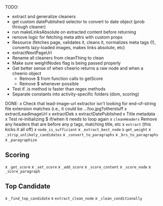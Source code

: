 TODO:
- extract and generalize cleaners
- get custom datePublished selector to convert to date object (prob through cleaner)
- run makeLinksAbsolute on extracted content before returning
- remove logic for fetching meta attrs with custom props
- Resource (fetches page, validates it, cleans it, normalizes meta tags (!), converts lazy-loaded images, makes links absolute, etc)
- extractNextPageUrl
- Rename all cleaners from cleanThing to clean
- Make sure weightNodes flag is being passed properly
- Get better sense of when cheerio returns a raw node and when a cheerio object
  - Remove $ from function calls to getScore
  - Remove $ whenever possible
- Test if .is method is faster than regex methods
- Separate constants into activity-specific folders (dom, scoring)

DONE:
x Check that lead-image-url extractor isn't looking for end-of-string file extension matches (i.e., it could be ...foo.jpg?otherstuff
x extractLeadImageUrl
x extractDek
x extractDatePublished
x Title metadata
x Test re-initializing $ if/when it needs to loop again
x `cleanHeaders` Remove any headers that are before any p tags, matching title, etc
x `extract` (this kicks it all off)
x `node_is_sufficient`
x `_extract_best_node`
x `get_weight`
x `_strip_unlikely_candidates`
x `_convert_to_paragraphs`
x `_brs_to_paragraphs`
x `_paragraphize`

## Scoring

x `_get_score`
x `_set_score`
x `_add_score`
x `_score_content`
x `_score_node`
x `_score_paragraph`

## Top Candidate

x `_find_top_candidate`
x `extract_clean_node`
x `_clean_conditionally`


